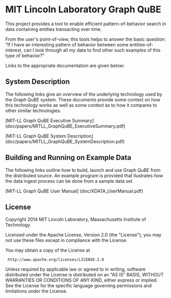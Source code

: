 # MIT Lincoln Laboratory Graph QuBE

This project provides a tool to enable efficient pattern-of-behavior search in data containing entities transacting over time. 

From the user's point-of-view, this tools helps to answer the basic question: "If I have an interesting pattern of behavior between some entities-of-interest, can I look through all my data to find other such examples of this type of behavior?"

Links to the appropriate documentation are given below:

## System Description 

The following links give an overview of the underlying technology used by the Graph QuBE system. These documents provide some context on how this technology works as well as some context as to how it compares to other similar technologies. 

[MIT-LL Graph QuBE Executive Summary] (doc/papers/MITLL_GraphQuBE_ExecutiveSummary.pdf)

[MIT-LL Graph QuBE System Description] (doc/papers/MITLL_GraphQuBE_SystemDescription.pdf)

## Building and Running on Example Data

The following links outline how to build, launch and use Graph QuBE from the distributed source. An example program is provided that llustrates how the data ingest process can be done from a sample data set.  

[MIT-LL Graph QuBE User Manual] (doc/XDATA_UserManual.pdf)

## License

Copyright 2014 MIT Lincoln Laboratory, Massachusetts Institute of Technology 

Licensed under the Apache License, Version 2.0 (the "License"); you may not use these files except in compliance with the License.

You may obtain a copy of the License at

     http://www.apache.org/licenses/LICENSE-2.0

Unless required by applicable law or agreed to in writing, software distributed under the License is distributed on an "AS IS" BASIS, WITHOUT WARRANTIES OR CONDITIONS OF ANY KIND, either express or implied. See the License for the specific language governing permissions and limitations under the License.